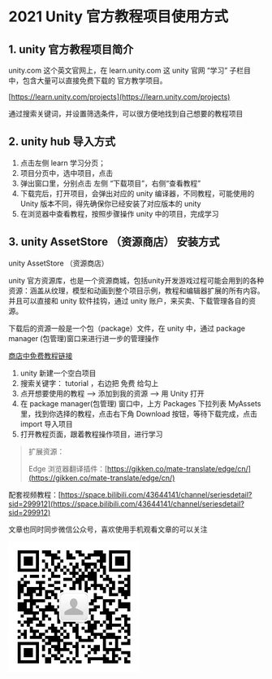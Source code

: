 # 2021 Unity 官方教程项目使用方式

## 1. unity 官方教程项目简介

unity.com 这个英文官网上，在 learn.unity.com 这 unity 官网 “学习” 子栏目中，包含大量可以直接免费下载的 官方教学项目。

[https://learn.unity.com/projects](https://learn.unity.com/projects)

通过搜索关键词，并设置筛选条件，可以很方便地找到自己想要的教程项目

## 2. unity hub 导入方式

1. 点击左侧 learn 学习分页；
2. 项目分页中，选中项目，点击
3. 弹出窗口里，分别点击 左侧 “下载项目”，右侧“查看教程”
4. 下载完后，打开项目，会弹出对应的 unity 编译器，不同教程，可能使用的 Unity 版本不同，得先确保你已经安装了对应版本的 unity
5. 在浏览器中查看教程，按照步骤操作 unity 中的项目，完成学习
    
## 3. unity AssetStore （资源商店） 安装方式

unity AssetStore （资源商店）

unity 官方资源库，也是一个资源商城，包括unity开发游戏过程可能会用到的各种资源：涵盖从纹理，模型和动画到整个项目示例，教程和编辑器扩展的所有内容。并且可以直接和 unity 软件挂钩，通过 unity 账户，来买卖、下载管理各自的资源。

下载后的资源一般是一个包（package）文件，在 unity 中，通过 package manager (包管理)窗口来进行进一步的管理操作

[商店中免费教程链接](https://assetstore.unity.com/?free=true&q=tutorial&orderBy=1)

1. unity 新建一个空白项目
2. 搜索关键字： tutorial ，右边把 免费 给勾上
3. 点开想要使用的教程 ——> 添加到我的资源 --> 用 Unity 打开
4. 在 package manager(包管理) 窗口中，上方 Packages 下拉列表 MyAssets 里，找到你选择的教程，点击右下角 Download 按钮，等待下载完成，点击 import 导入项目
5. 打开教程页面，跟着教程操作项目，进行学习

> 扩展资源：
>
> Edge 浏览器翻译插件：[https://gikken.co/mate-translate/edge/cn/](https://gikken.co/mate-translate/edge/cn/)

配套视频教程：[https://space.bilibili.com/43644141/channel/seriesdetail?sid=299912](https://space.bilibili.com/43644141/channel/seriesdetail?sid=299912)

文章也同时同步微信公众号，喜欢使用手机观看文章的可以关注

![](../../../imgs/微信公众号二维码.jpg)

